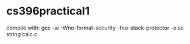 # cs396practical1

compile with:
gcc -w -Wno-format-security -fno-stack-protector -o sc string calc.c
